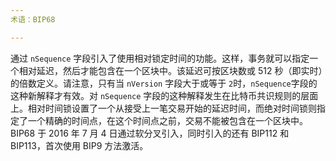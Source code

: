 ```yaml
---
术语：BIP68

---
```

通过 `nSequence` 字段引入了使用相对锁定时间的功能。这样，事务就可以指定一个相对延迟，然后才能包含在一个区块中。该延迟可按区块数或 512 秒（即实时）的倍数定义。请注意，只有当 `nVersion` 字段大于或等于 `2`时，`nSequence`字段的这种新解释才有效。对 `nSequence` 字段的这种解释发生在比特币共识规则的层面上。相对时间锁设置了一个从接受上一笔交易开始的延迟时间，而绝对时间锁则指定了一个精确的时间点，在这个时间点之前，交易不能被包含在一个区块中。BIP68 于 2016 年 7 月 4 日通过软分叉引入，同时引入的还有 BIP112 和 BIP113，首次使用 BIP9 方法激活。